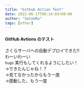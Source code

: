 ```yaml
---
title: "Github Action Test"
date: 2022-06-17T00:14:03+09:00
author: "SatooRu"
tags: [other]
---
```



#### GitHub Avtions のテスト
さくらサーバへの自動デプロイできた!!  
わーいわーい  
`hugo` 実行もしてくれるようにしたい！  
→できたんじゃね！？  
→見てなかったからもう一度  
→感動した、もう一度